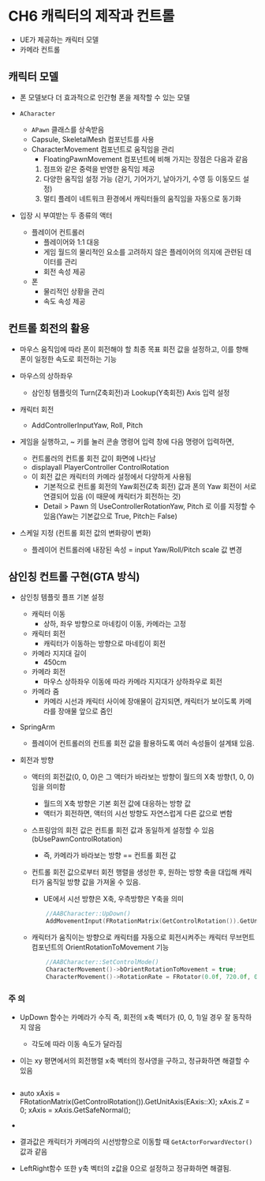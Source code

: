 # **CH6 캐릭터의 제작과 컨트롤**

- UE가 제공하는 캐릭터 모델
- 카메라 컨트롤

## **캐릭터 모델**

- 폰 모델보다 더 효과적으로 인간형 폰을 제작할 수 있는 모델
- `ACharacter`
  - `APawn` 클래스를 상속받음
  - Capsule, SkeletalMesh 컴포넌트를 사용
  - CharacterMovement 컴포넌트로 움직임을 관리
    - FloatingPawnMovement 컴포넌트에 비해 가지는 장점은 다음과 같음
    1. 점프와 같은 중력을 반영한 움직임 제공
    2. 다양한 움직임 설정 가능 (걷기, 기어가기, 날아가기, 수영 등 이동모드 설정)
    3. 멀티 플레이 네트워크 환경에서 캐릭터들의 움직임을 자동으로 동기화
  
- 입장 시 부여받는 두 종류의 액터
  - 플레이어 컨트롤러
    - 플레이어와 1:1 대응
    - 게임 월드의 물리적인 요소를 고려하지 않은 플레이어의 의지에 관련된 데이터를 관리
    - 회전 속성 제공
  - 폰
    - 물리적인 상황을 관리
    - 속도 속성 제공
  
## **컨트롤 회전의 활용**

- 마우스 움직임에 따라 폰이 회전해야 할 최종 목표 회전 값을 설정하고, 이를 향해 폰이 일정한 속도로 회전하는 기능
- 마우스의 상하좌우
  - 삼인칭 템플릿의 Turn(Z축회전)과 Lookup(Y축회전) Axis 입력 설정
  
- 캐릭터 회전
  - AddControllerInputYaw, Roll, Pitch

- 게임을 실행하고, ~ 키를 눌러 콘솔 명령어 입력 창에 다음 명령어 입력하면,
  - 컨트롤러의 컨트롤 회전 값이 화면에 나타남
  - displayall PlayerController ControlRotation
  - 이 회전 값은 캐릭터의 카메라 설정에서 다양하게 사용됨
    - 기본적으로 컨트롤 회전의 Yaw회전(Z축 회전) 값과 폰의 Yaw 회전이 서로 연결되어 있음 (이 때문에 캐릭터가 회전하는 것)
    - Detail > Pawn 의 UseControllerRotationYaw, Pitch 로 이를 지정할 수 있음(Yaw는 기본값으로 True, Pitch는 False)

- 스케일 지정 (컨트롤 회전 값의 변화량이 변화)
  - 플레이어 컨트롤러에 내장된 속성 = input Yaw/Roll/Pitch scale 값 변경

## **삼인칭 컨트롤 구현(GTA 방식)**

- 삼인칭 템플릿 플프 기본 설정
  - 캐릭터 이동
    - 상하, 좌우 방향으로 마네킹이 이동, 카메라는 고정
  - 캐릭터 회전
    - 캐릭터가 이동하는 방향으로 마네킹이 회전
  - 카메라 지지대 길이
    - 450cm
  - 카메라 회전
    - 마우스 상하좌우 이동에 따라 카메라 지지대가 상하좌우로 회전
  - 카메라 줌
    - 카메라 시선과 캐릭터 사이에 장애물이 감지되면, 캐릭터가 보이도록 카메라를 장애물 앞으로 줌인
  
- SpringArm
  - 플레이어 컨트롤러의 컨트롤 회전 값을 활용하도록 여러 속성들이 설계돼 있음.

- 회전과 방향
  - 액터의 회전값(0, 0, 0)은 그 액터가 바라보는 방향이 월드의 X축 방향(1, 0, 0)임을 의미함
    - 월드의 X축 방향은 기본 회전 값에 대응하는 방향 값
    - 액터가 회전하면, 액터의 시선 방향도 자연스럽게 다른 값으로 변함
  
  - 스프링암의 회전 값은 컨트롤 회전 값과 동일하게 설정할 수 있음(bUsePawnControlRotation)
    - 즉, 카메라가 바라보는 방향 == 컨트롤 회전 값 

  - 컨트롤 회전 값으로부터 회전 행렬을 생성한 후, 원하는 방향 축을 대입해 캐릭터가 움직일 방향 값을 가져올 수 있음.
    - UE에서 시선 방향은 X축, 우측방향은 Y축을 의미
    ```cpp
        //AABCharacter::UpDown()
    	AddMovementInput(FRotationMatrix(GetControlRotation()).GetUnitAxis(EAxis::X), NewAxisValue);
    ```
  - 캐릭터가 움직이는 방향으로 캐릭터를 자동으로 회전시켜주는 캐릭터 무브먼트 컴포넌트의 OrientRotationToMovement 기능 
    ```cpp
        //AABCharacter::SetControlMode()
        CharacterMovement()->bOrientRotationToMovement = true;
        CharacterMovement()->RotationRate = FRotator(0.0f, 720.0f, 0.0f);
    ```
  
### **주 의**

- UpDown 함수는 카메라가 수직 즉, 회전의 x축 벡터가 (0, 0, 1)일 경우 잘 동작하지 않음
  -  각도에 따라 이동 속도가 달라짐

- 이는 xy 평면에서의 회전행렬 x축 벡터의 정사영을 구하고, 정규화하면 해결할 수 있음
  ```cpp
- 	auto xAxis =  FRotationMatrix(GetControlRotation()).GetUnitAxis(EAxis::X);
	xAxis.Z = 0;
	xAxis = xAxis.GetSafeNormal();
- ```
- 결과값은 캐릭터가 카메라의 시선방향으로 이동할 때 `GetActorForwardVector()` 값과 같음

- LeftRight함수 또한 y축 벡터의 z값을 0으로 설정하고 정규화하면 해결됨.
